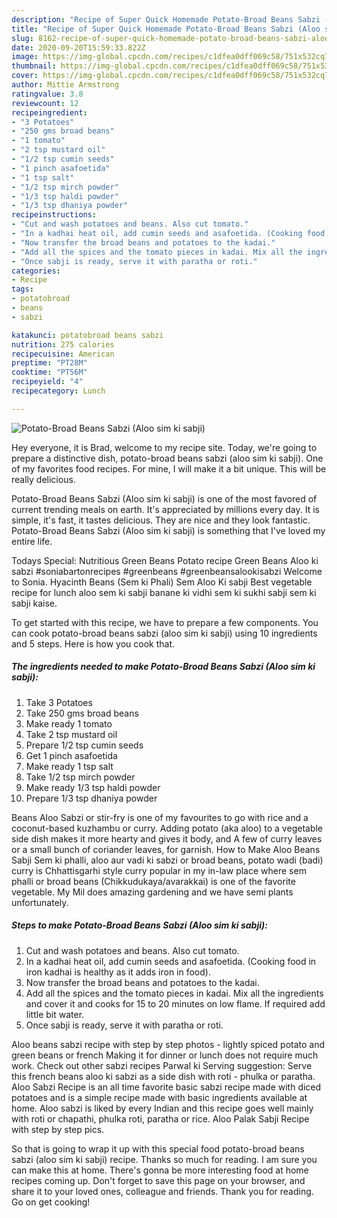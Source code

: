 ```yaml
---
description: "Recipe of Super Quick Homemade Potato-Broad Beans Sabzi (Aloo sim ki sabji)"
title: "Recipe of Super Quick Homemade Potato-Broad Beans Sabzi (Aloo sim ki sabji)"
slug: 8162-recipe-of-super-quick-homemade-potato-broad-beans-sabzi-aloo-sim-ki-sabji
date: 2020-09-20T15:59:33.822Z
image: https://img-global.cpcdn.com/recipes/c1dfea0dff069c58/751x532cq70/potato-broad-beans-sabzi-aloo-sim-ki-sabji-recipe-main-photo.jpg
thumbnail: https://img-global.cpcdn.com/recipes/c1dfea0dff069c58/751x532cq70/potato-broad-beans-sabzi-aloo-sim-ki-sabji-recipe-main-photo.jpg
cover: https://img-global.cpcdn.com/recipes/c1dfea0dff069c58/751x532cq70/potato-broad-beans-sabzi-aloo-sim-ki-sabji-recipe-main-photo.jpg
author: Mittie Armstrong
ratingvalue: 3.8
reviewcount: 12
recipeingredient:
- "3 Potatoes"
- "250 gms broad beans"
- "1 tomato"
- "2 tsp mustard oil"
- "1/2 tsp cumin seeds"
- "1 pinch asafoetida"
- "1 tsp salt"
- "1/2 tsp mirch powder"
- "1/3 tsp haldi powder"
- "1/3 tsp dhaniya powder"
recipeinstructions:
- "Cut and wash potatoes and beans. Also cut tomato."
- "In a kadhai heat oil, add cumin seeds and asafoetida. (Cooking food in iron kadhai is healthy as it adds iron in food)."
- "Now transfer the broad beans and potatoes to the kadai."
- "Add all the spices and the tomato pieces in kadai. Mix all the ingredients and cover it and cooks for 15 to 20 minutes on low flame. If required add little bit water."
- "Once sabji is ready, serve it with paratha or roti."
categories:
- Recipe
tags:
- potatobroad
- beans
- sabzi

katakunci: potatobroad beans sabzi 
nutrition: 275 calories
recipecuisine: American
preptime: "PT28M"
cooktime: "PT56M"
recipeyield: "4"
recipecategory: Lunch

---
```



![Potato-Broad Beans Sabzi (Aloo sim ki sabji)](https://img-global.cpcdn.com/recipes/c1dfea0dff069c58/751x532cq70/potato-broad-beans-sabzi-aloo-sim-ki-sabji-recipe-main-photo.jpg)

Hey everyone, it is Brad, welcome to my recipe site. Today, we're going to prepare a distinctive dish, potato-broad beans sabzi (aloo sim ki sabji). One of my favorites food recipes. For mine, I will make it a bit unique. This will be really delicious.

Potato-Broad Beans Sabzi (Aloo sim ki sabji) is one of the most favored of current trending meals on earth. It's appreciated by millions every day. It is simple, it's fast, it tastes delicious. They are nice and they look fantastic. Potato-Broad Beans Sabzi (Aloo sim ki sabji) is something that I've loved my entire life.

Todays Special: Nutritious Green Beans Potato recipe Green Beans Aloo ki sabzi #soniabartonrecipes #greenbeans #greenbeansalookisabzi Welcome to Sonia. Hyacinth Beans (Sem ki Phali) Sem Aloo Ki sabji Best vegetable recipe for lunch aloo sem ki sabji banane ki vidhi sem ki sukhi sabji sem ki sabji kaise.


To get started with this recipe, we have to prepare a few components. You can cook potato-broad beans sabzi (aloo sim ki sabji) using 10 ingredients and 5 steps. Here is how you cook that.

<!--inarticleads1-->

##### The ingredients needed to make Potato-Broad Beans Sabzi (Aloo sim ki sabji):

1. Take 3 Potatoes
1. Take 250 gms broad beans
1. Make ready 1 tomato
1. Take 2 tsp mustard oil
1. Prepare 1/2 tsp cumin seeds
1. Get 1 pinch asafoetida
1. Make ready 1 tsp salt
1. Take 1/2 tsp mirch powder
1. Make ready 1/3 tsp haldi powder
1. Prepare 1/3 tsp dhaniya powder


Beans Aloo Sabzi or stir-fry is one of my favourites to go with rice and a coconut-based kuzhambu or curry. Adding potato (aka aloo) to a vegetable side dish makes it more hearty and gives it body, and A few of curry leaves or a small bunch of coriander leaves, for garnish. How to Make Aloo Beans Sabji Sem ki phalli, aloo aur vadi ki sabzi or broad beans, potato wadi (badi) curry is Chhattisgarhi style curry popular in my in-law place where sem phalli or broad beans (Chikkudukaya/avarakkai) is one of the favorite vegetable. My Mil does amazing gardening and we have semi plants unfortunately. 

<!--inarticleads2-->

##### Steps to make Potato-Broad Beans Sabzi (Aloo sim ki sabji):

1. Cut and wash potatoes and beans. Also cut tomato.
1. In a kadhai heat oil, add cumin seeds and asafoetida. (Cooking food in iron kadhai is healthy as it adds iron in food).
1. Now transfer the broad beans and potatoes to the kadai.
1. Add all the spices and the tomato pieces in kadai. Mix all the ingredients and cover it and cooks for 15 to 20 minutes on low flame. If required add little bit water.
1. Once sabji is ready, serve it with paratha or roti.


Aloo beans sabzi recipe with step by step photos - lightly spiced potato and green beans or french Making it for dinner or lunch does not require much work. Check out other sabzi recipes Parwal ki Serving suggestion: Serve this french beans aloo ki sabzi as a side dish with roti - phulka or paratha. Aloo Sabzi Recipe is an all time favorite basic sabzi recipe made with diced potatoes and is a simple recipe made with basic ingredients available at home. Aloo sabzi is liked by every Indian and this recipe goes well mainly with roti or chapathi, phulka roti, paratha or rice. Aloo Palak Sabji Recipe with step by step pics. 

So that is going to wrap it up with this special food potato-broad beans sabzi (aloo sim ki sabji) recipe. Thanks so much for reading. I am sure you can make this at home. There's gonna be more interesting food at home recipes coming up. Don't forget to save this page on your browser, and share it to your loved ones, colleague and friends. Thank you for reading. Go on get cooking!
